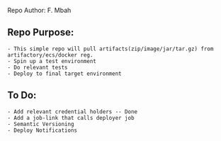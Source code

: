 Repo Author: 
F. Mbah 

## Repo Purpose: 
    - This simple repo will pull artifacts(zip/image/jar/tar.gz) from artifactory/ecs/docker reg.
    - Spin up a test environment 
    - Do relevant tests 
    - Deploy to final target environment 

## To Do: 
    - Add relevant credential holders -- Done 
    - Add a job-link that calls deployer job 
    - Semantic Versioning
    - Deploy Notifications


